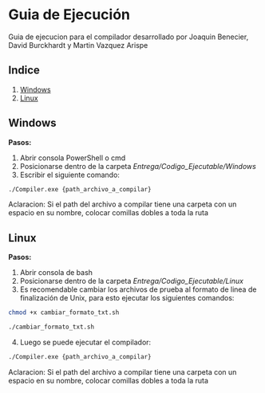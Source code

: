 # Guia de Ejecución

Guia de ejecucion para el compilador desarrollado por Joaquin Benecier, David Burckhardt y Martin Vazquez Arispe

## Indice

1. [Windows](#windows)
2. [Linux](#linux)

## Windows

**Pasos:**
1. Abrir consola PowerShell o cmd
2. Posicionarse dentro de la carpeta *Entrega/Codigo_Ejecutable/Windows*
3. Escribir el siguiente comando:   

``` bash
./Compiler.exe {path_archivo_a_compilar}
```
Aclaracion: Si el path del archivo a compilar tiene una carpeta con un espacio en su nombre, colocar comillas dobles a toda la ruta

## Linux

**Pasos:**

1. Abrir consola de bash
2. Posicionarse dentro de la carpeta *Entrega/Codigo_Ejecutable/Linux*
3. Es recomendable cambiar los archivos de prueba al formato de linea de finalización de Unix, para esto ejecutar los siguientes comandos:
```bash
chmod +x cambiar_formato_txt.sh
```
```bash
./cambiar_formato_txt.sh
```
4. Luego se puede ejecutar el compilador:
```bash
./Compiler.exe {path_archivo_a_compilar}
```
Aclaracion: Si el path del archivo a compilar tiene una carpeta con un espacio en su nombre, colocar comillas dobles a toda la ruta

